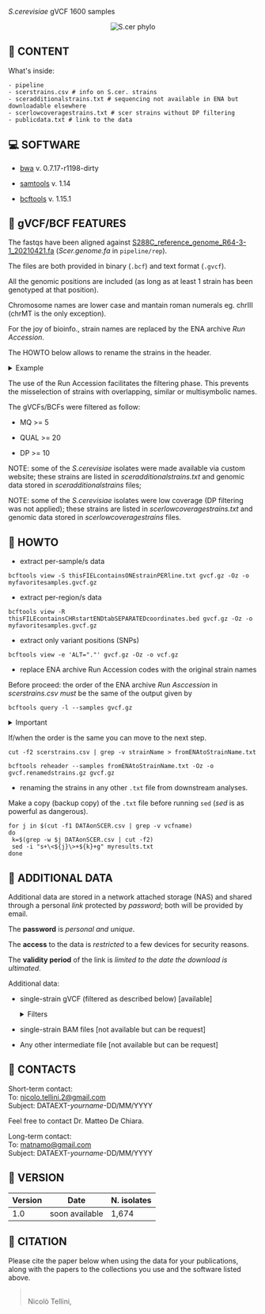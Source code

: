 *S.cerevisiae* gVCF 1600 samples

<p align="center">
  <img src="https://github.com/nicolo-tellini/S.cerevisiae-gVCF/blob/main/imagelogo.png" alt="S.cer phylo"/>
</p>


## :open_file_folder: CONTENT

What's inside:

```
- pipeline
- scerstrains.csv # info on S.cer. strains
- sceradditionalstrains.txt # sequencing not available in ENA but downloadable elsewhere
- scerlowcoveragestrains.txt # scer strains without DP filtering
- publicdata.txt # link to the data
```

## :computer: SOFTWARE

* [bwa](https://github.com/lh3/bwa/releases/tag/v0.7.17) v. 0.7.17-r1198-dirty

* [samtools](https://github.com/samtools/samtools/releases/tag/1.14) v. 1.14

* [bcftools](https://github.com/samtools/bcftools/releases/tag/1.15.1) v. 1.15.1

## :page_facing_up: gVCF/BCF FEATURES

The fastqs have been aligned against [S288C_reference_genome_R64-3-1_20210421.fa](http://sgd-archive.yeastgenome.org/sequence/S288C_reference/genome_releases/S288C_reference_genome_R64-3-1_20210421.tgz) (*Scer.genome.fa* in ```pipeline/rep```). 

The files are both provided in binary (```.bcf```) and text format (```.gvcf```).

All the genomic positions are included (as long as at least 1 strain has been genotyped at that position).

Chromosome names are lower case and mantain roman numerals eg. chrIII (chrMT is the only exception).

For the joy of bioinfo., strain names are replaced by the ENA archive *Run Accession*.

The HOWTO below allows to rename the strains in the header.

<details><summary>Example</summary>
    
  The strain **UWO 03-433.3** in the gVCF is named ERR1352879. Renaming ERR1352879 results in **UWO 03-433.3** 
  
</details>
     
The use of the Run Accession facilitates the filtering phase. This prevents the misselection of strains with overlapping, similar or multisymbolic names.

The gVCFs/BCFs were filtered as follow:

- MQ >= 5

- QUAL >= 20

- DP >= 10

NOTE: some of the *S.cerevisiae* isolates were made available via custom website; these strains are listed in *sceradditionalstrains.txt* and genomic data stored in *sceradditionalstrains* files;

NOTE: some of the *S.cerevisiae* isolates were low coverage (DP filtering was not applied); these strains are listed in *scerlowcoveragestrains.txt* and genomic data stored in *scerlowcoveragestrains* files.

## :wrench: HOWTO

 - extract per-sample/s data
 ```
 bcftools view -S thisFIELcontainsONEstrainPERline.txt gvcf.gz -Oz -o myfavoritesamples.gvcf.gz
 ```

 - extract per-region/s data
 ```
 bcftools view -R thisFILEcontainsCHRstartENDtabSEPARATEDcoordinates.bed gvcf.gz -Oz -o myfavoritesamples.gvcf.gz
 ```
 
 - extract only variant positions (SNPs)
 ```
 bcftools view -e 'ALT="."' gvcf.gz -Oz -o vcf.gz
 ```
 
 - replace ENA archive Run Accession codes with the original strain names 
 
 Before proceed: the order of the ENA archive *Run Asccession* in *scerstrains.csv* *must* be the same of the output given by
 
  ``` 
 bcftools query -l --samples gvcf.gz
 ```
 
   <details><summary>Important</summary>
    
  The file we provide is already ordered but, if you subsetted by samples you need to subset *scerstrains.csv* and be sure the order is mantained as intended. 
  
</details>
 
 If/when the order is the same you can move to the next step.
 
 ```
 cut -f2 scerstrains.csv | grep -v strainName > fromENAtoStrainName.txt
 
 bcftools reheader --samples fromENAtoStrainName.txt -Oz -o gvcf.renamedstrains.gz gvcf.gz
 ```
 
 - renaming the strains in any other ```.txt``` file from downstream analyses.
   
 Make a copy (backup copy) of the ```.txt``` file before running ```sed``` (*sed* is as powerful as dangerous).
 
 ```
 for j in $(cut -f1 DATAonSCER.csv | grep -v vcfname)
 do
  k=$(grep -w $j DATAonSCER.csv | cut -f2)
  sed -i "s+\<${j}\>+${k}+g" myresults.txt
 done
 ```

## :paperclip: ADDITIONAL DATA

Additional data are stored in a network attached storage (NAS) and shared through a personal *link* protected by *password*; both will be provided by email.

The **password** is *personal and unique*.

The **access** to the data is *restricted* to a few devices for security reasons.

The **validity period** of the link is *limited to the date the download is ultimated*.

Additional data:

- single-strain gVCF (filtered as described below) [available]
  <details><summary>Filters</summary>
  
     MQ >= 5
  
     QUAL >= 20
  
     DP >= 10
  
  </details>

- single-strain BAM files [not available but can be request]

- Any other intermediate file [not available but can be request]


## :e-mail: CONTACTS

Short-term contact:</br>
To: nicolo.tellini.2@gmail.com </br>
Subject: DATAEXT-*yourname*-DD/MM/YYYY

Feel free to contact Dr. Matteo De Chiara.

Long-term contact:</br>
To: matnamo@gmail.com </br>
Subject: DATAEXT-*yourname*-DD/MM/YYYY

## :seedling: VERSION

| Version | Date          |   N. isolates    |
| ------- | ------------------ | ----------- |
| 1.0     | soon available     | 1,674 |


## :scroll: CITATION

Please cite the paper below when using the data for your publications, along with the papers to the collections you use and the software listed above.

>  </br>
> Nicolò Tellini,</br>
>
